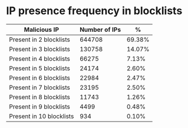 # IP presence frequency in blocklists
| Malicious IP | Number of IPs | % |
|----|----|----|
| Present in 2 blocklists | 644708 | 69.38% |
| Present in 3 blocklists | 130758 | 14.07% |
| Present in 4 blocklists | 66275 | 7.13% |
| Present in 5 blocklists | 24174 | 2.60% |
| Present in 6 blocklists | 22984 | 2.47% |
| Present in 7 blocklists | 23195 | 2.50% |
| Present in 8 blocklists | 11743 | 1.26% |
| Present in 9 blocklists | 4499 | 0.48% |
| Present in 10 blocklists | 934 | 0.10% |
